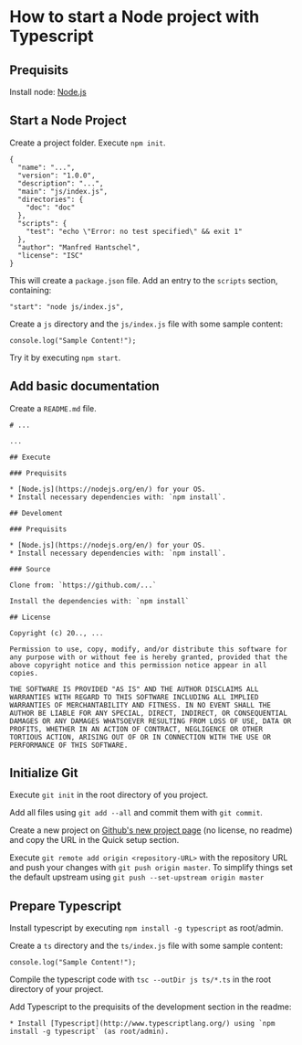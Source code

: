 # How to start a Node project with Typescript

## Prequisits

Install node: [Node.js](https://nodejs.org/en/)

## Start a Node Project

Create a project folder. Execute `npm init`.

    {
      "name": "...",
      "version": "1.0.0",
      "description": "...",
      "main": "js/index.js",
      "directories": {
        "doc": "doc"
      },
      "scripts": {
        "test": "echo \"Error: no test specified\" && exit 1"
      },
      "author": "Manfred Hantschel",
      "license": "ISC"
    }

This will create a `package.json` file. Add an entry to the `scripts` section, containing:

    "start": "node js/index.js",

Create a `js` directory and the `js/index.js` file with some sample content:

    console.log("Sample Content!");

Try it by executing `npm start`.

## Add basic documentation

Create a `README.md` file.

    # ...

    ...

    ## Execute

    ### Prequisits

    * [Node.js](https://nodejs.org/en/) for your OS.
    * Install necessary dependencies with: `npm install`.

    ## Develoment

    ### Prequisits

    * [Node.js](https://nodejs.org/en/) for your OS.
    * Install necessary dependencies with: `npm install`.

    ### Source

    Clone from: `https://github.com/...`

    Install the dependencies with: `npm install`

    ## License

    Copyright (c) 20.., ...

    Permission to use, copy, modify, and/or distribute this software for any purpose with or without fee is hereby granted, provided that the above copyright notice and this permission notice appear in all copies.

    THE SOFTWARE IS PROVIDED "AS IS" AND THE AUTHOR DISCLAIMS ALL WARRANTIES WITH REGARD TO THIS SOFTWARE INCLUDING ALL IMPLIED WARRANTIES OF MERCHANTABILITY AND FITNESS. IN NO EVENT SHALL THE AUTHOR BE LIABLE FOR ANY SPECIAL, DIRECT, INDIRECT, OR CONSEQUENTIAL DAMAGES OR ANY DAMAGES WHATSOEVER RESULTING FROM LOSS OF USE, DATA OR PROFITS, WHETHER IN AN ACTION OF CONTRACT, NEGLIGENCE OR OTHER TORTIOUS ACTION, ARISING OUT OF OR IN CONNECTION WITH THE USE OR PERFORMANCE OF THIS SOFTWARE.

## Initialize Git

Execute `git init` in the root directory of you project.

Add all files using `git add --all` and commit them with `git commit`.

Create a new project on [Github's new project page](https://github.com/new) (no license, no readme) and copy the URL in the Quick setup section.

Execute `git remote add origin <repository-URL>` with the repository URL and push your changes with `git push origin master`. To simplify things set the default upstream using `git push --set-upstream origin master`

## Prepare Typescript

Install typescript by executing `npm install -g typescript` as root/admin.

Create a `ts` directory and the `ts/index.js` file with some sample content:

    console.log("Sample Content!");

Compile the typescript code with `tsc --outDir js ts/*.ts` in the root directory of your project.

Add Typescript to the prequisits of the development section in the readme:

    * Install [Typescript](http://www.typescriptlang.org/) using `npm install -g typescript` (as root/admin).
